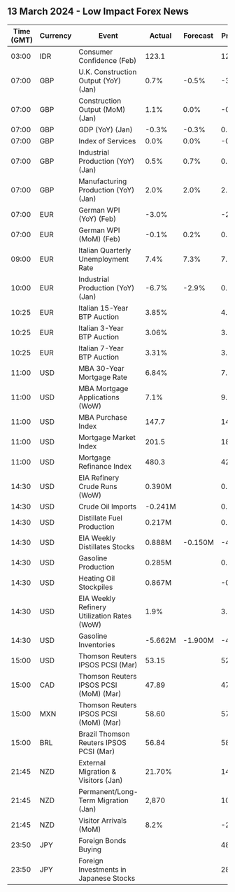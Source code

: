 ## 13 March 2024 - Low Impact Forex News

| Time (GMT) | Currency | Event | Actual | Forecast | Previous |
|------|----------|-------|--------|----------|----------|
| 03:00 | IDR | Consumer Confidence (Feb) | 123.1 |  | 125.0 |
| 07:00 | GBP | U.K. Construction Output (YoY) (Jan) | 0.7% | -0.5% | -3.2% |
| 07:00 | GBP | Construction Output (MoM) (Jan) | 1.1% | 0.0% | -0.5% |
| 07:00 | GBP | GDP (YoY) (Jan) | -0.3% | -0.3% | 0.0% |
| 07:00 | GBP | Index of Services | 0.0% | 0.0% | -0.2% |
| 07:00 | GBP | Industrial Production (YoY) (Jan) | 0.5% | 0.7% | 0.6% |
| 07:00 | GBP | Manufacturing Production (YoY) (Jan) | 2.0% | 2.0% | 2.3% |
| 07:00 | EUR | German WPI (YoY) (Feb) | -3.0% |  | -2.7% |
| 07:00 | EUR | German WPI (MoM) (Feb) | -0.1% | 0.2% | 0.1% |
| 09:00 | EUR | Italian Quarterly Unemployment Rate | 7.4% | 7.3% | 7.6% |
| 10:00 | EUR | Industrial Production (YoY) (Jan) | -6.7% | -2.9% | 0.2% |
| 10:25 | EUR | Italian 15-Year BTP Auction | 3.85% |  | 4.84% |
| 10:25 | EUR | Italian 3-Year BTP Auction | 3.06% |  | 3.15% |
| 10:25 | EUR | Italian 7-Year BTP Auction | 3.31% |  | 3.53% |
| 11:00 | USD | MBA 30-Year Mortgage Rate | 6.84% |  | 7.02% |
| 11:00 | USD | MBA Mortgage Applications (WoW) | 7.1% |  | 9.7% |
| 11:00 | USD | MBA Purchase Index | 147.7 |  | 141.1 |
| 11:00 | USD | Mortgage Market Index | 201.5 |  | 188.2 |
| 11:00 | USD | Mortgage Refinance Index | 480.3 |  | 428.1 |
| 14:30 | USD | EIA Refinery Crude Runs (WoW) | 0.390M |  | 0.594M |
| 14:30 | USD | Crude Oil Imports | -0.241M |  | 0.928M |
| 14:30 | USD | Distillate Fuel Production | 0.217M |  | 0.056M |
| 14:30 | USD | EIA Weekly Distillates Stocks | 0.888M | -0.150M | -4.131M |
| 14:30 | USD | Gasoline Production | 0.285M |  | 0.207M |
| 14:30 | USD | Heating Oil Stockpiles | 0.867M |  | -0.812M |
| 14:30 | USD | EIA Weekly Refinery Utilization Rates (WoW) | 1.9% |  | 3.4% |
| 14:30 | USD | Gasoline Inventories | -5.662M | -1.900M | -4.460M |
| 15:00 | USD | Thomson Reuters IPSOS PCSI (Mar) | 53.15 |  | 52.03 |
| 15:00 | CAD | Thomson Reuters IPSOS PCSI (MoM) (Mar) | 47.89 |  | 47.38 |
| 15:00 | MXN | Thomson Reuters IPSOS PCSI (MoM) (Mar) | 58.60 |  | 57.50 |
| 15:00 | BRL | Brazil Thomson Reuters IPSOS PCSI (Mar) | 56.84 |  | 58.00 |
| 21:45 | NZD | External Migration & Visitors (Jan) | 21.70% |  | 14.80% |
| 21:45 | NZD | Permanent/Long-Term Migration (Jan) | 2,870 |  | 10,310 |
| 21:45 | NZD | Visitor Arrivals (MoM) | 8.2% |  | -2.3% |
| 23:50 | JPY | Foreign Bonds Buying |  |  | 484.6B |
| 23:50 | JPY | Foreign Investments in Japanese Stocks |  |  | 283.9B |
